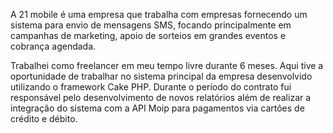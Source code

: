 <p>A 21 mobile é uma empresa que trabalha com empresas fornecendo um sistema para envio de mensagens SMS, focando principalmente em campanhas de marketing, apoio de sorteios em grandes eventos e cobrança agendada.</p>

<p>Trabalhei como freelancer em meu tempo livre durante 6 meses. Aqui tive a oportunidade de trabalhar no sistema principal da empresa desenvolvido utilizando o framework Cake PHP. Durante o período do contrato fui responsável pelo desenvolvimento de novos relatórios além de realizar a integração do sistema com a API Moip para pagamentos via cartões de crédito e débito.</p>